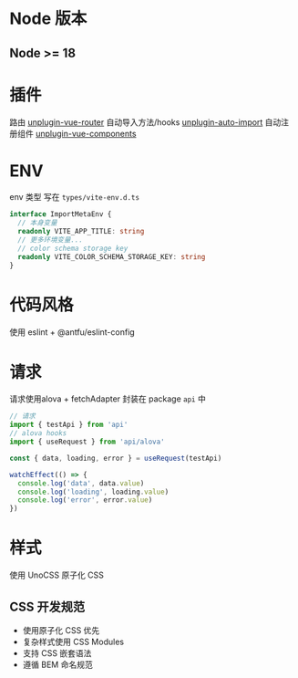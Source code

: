 # Node 版本

## Node >= 18

# 插件

路由 [unplugin-vue-router](https://uvr.esm.is/)
自动导入方法/hooks [unplugin-auto-import](https://github.com/antfu/unplugin-auto-import)
自动注册组件 [unplugin-vue-components](https://github.com/antfu/vite-plugin-components)

# ENV

env 类型 写在 `types/vite-env.d.ts`

```ts
interface ImportMetaEnv {
  // 本身变量
  readonly VITE_APP_TITLE: string
  // 更多环境变量...
  // color schema storage key
  readonly VITE_COLOR_SCHEMA_STORAGE_KEY: string
}
```

# 代码风格
使用 eslint + @antfu/eslint-config

# 请求

请求使用alova + fetchAdapter
封装在 package `api` 中

```ts
// 请求
import { testApi } from 'api'
// alova hooks
import { useRequest } from 'api/alova'

const { data, loading, error } = useRequest(testApi)

watchEffect(() => {
  console.log('data', data.value)
  console.log('loading', loading.value)
  console.log('error', error.value)
})
```

# 样式
使用 UnoCSS 原子化 CSS

## CSS 开发规范
- 使用原子化 CSS 优先
- 复杂样式使用 CSS Modules
- 支持 CSS 嵌套语法
- 遵循 BEM 命名规范
